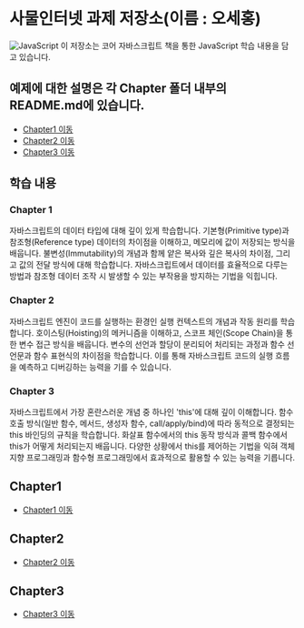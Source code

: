 # 사물인터넷 과제 저장소(이름 : 오세홍)
![JavaScript](https://img.shields.io/badge/JavaScript-F7DF1E?style=for-the-badge&logo=javascript&logoColor=black)
이 저장소는 코어 자바스크립트 책을 통한 JavaScript 학습 내용을 담고 있습니다.

## 예제에 대한 설명은 각 Chapter 폴더 내부의 README.md에 있습니다.
- [Chapter1 이동](./chapter1/README.md)
- [Chapter2 이동](./chapter2/README.md)
- [Chapter3 이동](./chapter3/README.md)
  
## 학습 내용

### Chapter 1
자바스크립트의 데이터 타입에 대해 깊이 있게 학습합니다. 기본형(Primitive type)과 참조형(Reference type) 데이터의 차이점을 이해하고, 메모리에 값이 저장되는 방식을 배웁니다. 불변성(Immutability)의 개념과 함께 얕은 복사와 깊은 복사의 차이점, 그리고 값의 전달 방식에 대해 학습합니다. 자바스크립트에서 데이터를 효율적으로 다루는 방법과 참조형 데이터 조작 시 발생할 수 있는 부작용을 방지하는 기법을 익힙니다.

### Chapter 2
자바스크립트 엔진이 코드를 실행하는 환경인 실행 컨텍스트의 개념과 작동 원리를 학습합니다. 호이스팅(Hoisting)의 메커니즘을 이해하고, 스코프 체인(Scope Chain)을 통한 변수 접근 방식을 배웁니다. 변수의 선언과 할당이 분리되어 처리되는 과정과 함수 선언문과 함수 표현식의 차이점을 학습합니다. 이를 통해 자바스크립트 코드의 실행 흐름을 예측하고 디버깅하는 능력을 기를 수 있습니다.

### Chapter 3
자바스크립트에서 가장 혼란스러운 개념 중 하나인 'this'에 대해 깊이 이해합니다. 함수 호출 방식(일반 함수, 메서드, 생성자 함수, call/apply/bind)에 따라 동적으로 결정되는 this 바인딩의 규칙을 학습합니다. 화살표 함수에서의 this 동작 방식과 콜백 함수에서 this가 어떻게 처리되는지 배웁니다. 다양한 상황에서 this를 제어하는 기법을 익혀 객체지향 프로그래밍과 함수형 프로그래밍에서 효과적으로 활용할 수 있는 능력을 기릅니다.

## Chapter1
- [Chapter1 이동](./chapter1/README.md)  

## Chapter2
- [Chapter2 이동](./chapter2/README.md)  

## Chapter3
- [Chapter3 이동](./chapter3/README.md)
